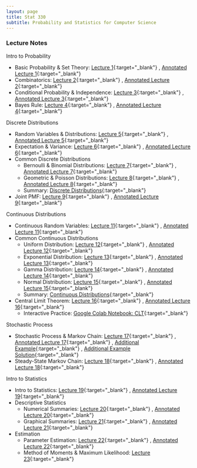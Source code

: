 ```yaml
---
layout: page
title: Stat 330
subtitle: Probability and Statistics for Computer Science  
---
```


### Lecture Notes
Intro to Probability
* Basic Probability & Set Theory: [Lecture 1](https://mjohny.github.io/files/lecture1.pdf){:target="_blank"} , [Annotated Lecture 1](https://mjohny.github.io/files/lecture1_completed.pdf){:target="_blank"} 
* Combinatorics: [Lecture 2](https://mjohny.github.io/files/lecture2.pdf){:target="_blank"} , [Annotated Lecture 2](https://mjohny.github.io/files/lecture1_completed.pdf){:target="_blank"} 
* Conditional Probability & Independence: [Lecture 3](https://mjohny.github.io/files/lecture3.pdf){:target="_blank"} , [Annotated Lecture 3](https://mjohny.github.io/files/lecture3_completed.pdf){:target="_blank"} 
* Bayes Rule: [Lecture 4](https://mjohny.github.io/files/lecture4.pdf){:target="_blank"} , [Annotated Lecture 4](https://mjohny.github.io/files/lecture4_completed.pdf){:target="_blank"} 

Discrete Distributions
* Random Variables & Distributions: [Lecture 5](https://mjohny.github.io/files/lecture5.pdf){:target="_blank"} , [Annotated Lecture 5](https://mjohny.github.io/files/lecture5_completed.pdf){:target="_blank"} 
* Expectation & Variance: [Lecture 6](https://mjohny.github.io/files/lecture6.pdf){:target="_blank"} , [Annotated Lecture 6](https://mjohny.github.io/files/lecture6_completed.pdf){:target="_blank"} 
* Common Discrete Distributions
    * Bernoulli & Binomial Distributions: [Lecture 7](https://mjohny.github.io/files/lecture7.pdf){:target="_blank"} , [Annotated Lecture 7](https://mjohny.github.io/files/lecture7_completed.pdf){:target="_blank"} 
    * Geometric & Poisson Distributions: [Lecture 8](https://mjohny.github.io/files/lecture8.pdf){:target="_blank"} , [Annotated Lecture 8](https://mjohny.github.io/files/lecture8_completed.pdf){:target="_blank"}
    * Summary: [Discrete Distributions](https://mjohny.github.io/files/discrete_distributions_summary.pdf){:target="_blank"} 
* Joint PMF: [Lecture 9](https://mjohny.github.io/files/lecture9.pdf){:target="_blank"} , [Annotated Lecture 9](https://mjohny.github.io/files/lecture9_completed.pdf){:target="_blank"} 

Continuous Distributions
* Continuous Random Variables: [Lecture 11](https://mjohny.github.io/files/lecture11.pdf){:target="_blank"} , [Annotated Lecture 11](https://mjohny.github.io/files/lecture11_completed.pdf){:target="_blank"} 
* Common Continuous Distributions
    * Uniform Distribution: [Lecture 12](https://mjohny.github.io/files/lecture12.pdf){:target="_blank"} , [Annotated Lecture 12](https://mjohny.github.io/files/lecture12_completed.pdf){:target="_blank"} 
    * Exponential Distribution: [Lecture 13](https://mjohny.github.io/files/lecture13.pdf){:target="_blank"} , [Annotated Lecture 13](https://mjohny.github.io/files/lecture13_completed.pdf){:target="_blank"} 
    * Gamma Distribution: [Lecture 14](https://mjohny.github.io/files/lecture14.pdf){:target="_blank"} , [Annotated Lecture 14](https://mjohny.github.io/files/lecture14_completed.pdf){:target="_blank"} 
    * Normal Distribution: [Lecture 15](https://mjohny.github.io/files/lecture15.pdf){:target="_blank"} , [Annotated Lecture 15](https://mjohny.github.io/files/lecture15_completed.pdf){:target="_blank"}  
    * Summary: [Continuous Distributions](https://mjohny.github.io/files/continuous_distributions_summary.pdf){:target="_blank"}
* Central Limit Theorem: [Lecture 16](https://mjohny.github.io/files/lecture16.pdf){:target="_blank"} , [Annotated Lecture 16](https://mjohny.github.io/files/lecture16_completed.pdf){:target="_blank"}  
    * Interactive Practice: [Google Colab Notebook: CLT](https://colab.research.google.com/drive/1KZB_sP0-MlYEfdzCTAvsjs08aUQvhh46){:target="_blank"} 

Stochastic Process 
* Stochastic Process & Markov Chain: [Lecture 17](https://mjohny.github.io/files/lecture17.pdf){:target="_blank"} , [Annotated Lecture 17](https://mjohny.github.io/files/lecture17_completed.pdf){:target="_blank"} , [Additional Example](https://mjohny.github.io/files/Markov_Chain_Example.pdf){:target="_blank"} , [Additional Example Solution](https://mjohny.github.io/files/Markov_Chain_Example_Sol.pdf){:target="_blank"}
* Steady-State Markov Chain: [Lecture 18](https://mjohny.github.io/files/lecture18.pdf){:target="_blank"} , [Annotated Lecture 18](https://mjohny.github.io/files/lecture18_completed.pdf){:target="_blank"}

Intro to Statistics
* Intro to Statistics: [Lecture 19](https://mjohny.github.io/files/lecture19.pdf){:target="_blank"} , [Annotated Lecture 19](https://mjohny.github.io/files/lecture19_completed.pdf){:target="_blank"}
* Descriptive Statistics 
    * Numerical Summaries: [Lecture 20](https://mjohny.github.io/files/lecture20.pdf){:target="_blank"} , [Annotated Lecture 20](https://mjohny.github.io/files/lecture20_completed.pdf){:target="_blank"}
    * Graphical Summaries: [Lecture 21](https://mjohny.github.io/files/lecture21.pdf){:target="_blank"} , [Annotated Lecture 21](https://mjohny.github.io/files/lecture21_completed.pdf){:target="_blank"}
* Estimation
    * Parameter Estimation: [Lecture 22](https://mjohny.github.io/files/lecture22.pdf){:target="_blank"} , [Annotated Lecture 22](https://mjohny.github.io/files/lecture22_completed.pdf){:target="_blank"}
    * Method of Moments & Maximum Likelihood: [Lecture 23](https://mjohny.github.io/files/lecture23.pdf){:target="_blank"}